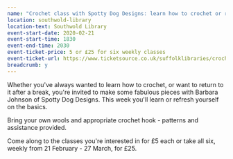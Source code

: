```yaml
---
name: "Crochet class with Spotty Dog Designs: learn how to crochet or refresh your skills"
location: southwold-library
location-text: Southwold Library
event-start-date: 2020-02-21
event-start-time: 1830
event-end-time: 2030
event-ticket-price: 5 or £25 for six weekly classes
event-ticket-url: https://www.ticketsource.co.uk/suffolklibraries/crochet-classes-6-week-course-or-one-day-class/e-voermr
breadcrumb: y
---
```


Whether you've always wanted to learn how to crochet, or want to return to it after a break, you're invited to make some fabulous pieces with Barbara Johnson of Spotty Dog Designs. This week you'll learn or refresh yourself on the basics.

Bring your own wools and appropriate crochet hook - patterns and assistance provided.

Come along to the classes you're interested in for £5 each or take all six, weekly from 21 February - 27 March, for £25.
